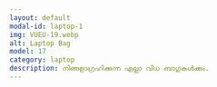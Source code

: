 ```yaml
---
layout: default
modal-id: laptop-1
img: VUEU-19.webp
alt: Laptop Bag
model: 17
category: laptop
description: നിങ്ങളാഗ്രഹിക്കുന്ന എല്ലാ വിധ ബാഗുകൾക്കും.
---
```

